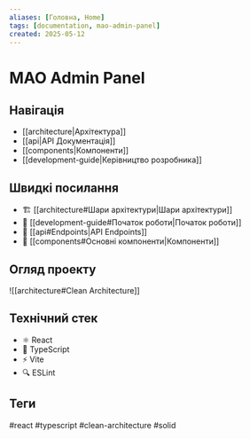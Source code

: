 ```yaml
---
aliases: [Головна, Home]
tags: [documentation, mao-admin-panel]
created: 2025-05-12
---
```


# MAO Admin Panel

## Навігація

- [[architecture|Архітектура]]
- [[api|API Документація]]
- [[components|Компоненти]]
- [[development-guide|Керівництво розробника]]

## Швидкі посилання

- 🏗️ [[architecture#Шари архітектури|Шари архітектури]]
- 🔧 [[development-guide#Початок роботи|Початок роботи]]
- 📡 [[api#Endpoints|API Endpoints]]
- 🧩 [[components#Основні компоненти|Компоненти]]

## Огляд проекту

![[architecture#Clean Architecture]]

## Технічний стек

- ⚛️ React
- 📘 TypeScript
- ⚡ Vite
- 🔍 ESLint

## Теги

#react #typescript #clean-architecture #solid
